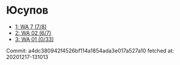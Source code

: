 # Юсупов
- [1: WA 7 (7/8)](1.md)
- [2: WA 02 (6/7)](2.md)
- [3: WA 01 (0/33)](3.md)

Commit: a4dc380942f4526bf114a1854ada3e017a527a10
 fetched at: 20201217-131013
